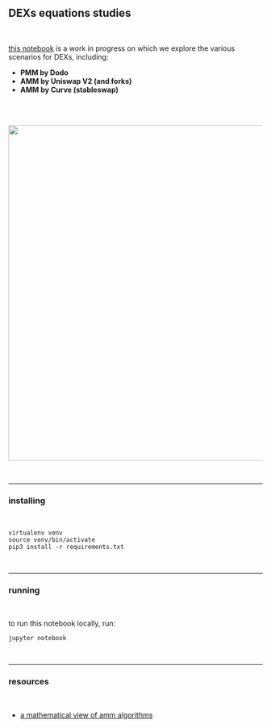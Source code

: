 ## DEXs equations studies

<br>

[this notebook](https://github.com/go-outside-labs/blockchain-science-py/blob/main/dexs-equations-analysis/dexs-equations-analysis.ipynb) is a work in progress on which we explore the various scenarios for DEXs, including:

* **PMM by Dodo** 
* **AMM by Uniswap V2 (and forks)**
* **AMM by Curve (stableswap)**

<br>

<br>

<a href="https://uniswapv3book.com/docs/introduction/constant-function-market-maker/"><img width="666"  src="https://user-images.githubusercontent.com/1130416/219825643-02bbf891-d0e1-41e8-89f3-0dc87547cfb4.png"></a>

<br>

---

### installing

<br>

```
virtualenv venv
source venv/bin/activate
pip3 install -r requirements.txt
```

<br>

----

### running

<br>

to run this notebook locally, run:

```
jupyter notebook
```


<br>

---

### resources

<br>

* [a mathematical view of amm algorithms](https://medium.com/anchordao-lab/automated-market-maker-amm-algorithms-and-its-future-f2d5e6cc624a)
